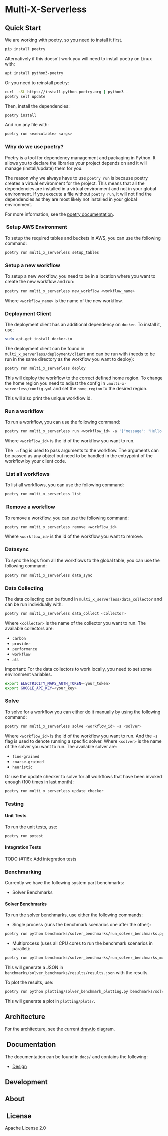 # Multi-X-Serverless

## Quick Start

We are working with poetry, so you need to install it first.

```bash
pip install poetry
```

Alternatively if this doesn't work you will need to install poetry on Linux with:

```bash
apt install python3-poetry
```

Or you need to reinstall poetry:

```bash
curl -sSL https://install.python-poetry.org | python3 -
poetry self update
```

Then, install the dependencies:

```bash
poetry install
```

And run any file with:

```bash
poetry run <executable> <args>
```

### Why do we use poetry?

Poetry is a tool for dependency management and packaging in Python.
It allows you to declare the libraries your project depends on and it will manage (install/update) them for you.

The reason why we always have to use `poetry run` is because poetry creates a virtual environment for the project.
This means that all the dependencies are installed in a virtual environment and not in your global environment.
If you execute a file without `poetry run`, it will not find the dependencies as they are most likely not installed in your global environment.

For more information, see the [poetry documentation](https://python-poetry.org/docs/).

###  Setup AWS Environment

To setup the required tables and buckets in AWS, you can use the following command:

```bash
poetry run multi_x_serverless setup_tables
```

### Setup a new workflow

To setup a new workflow, you need to be in a location where you want to create the new workflow and run:

```bash
poetry run multi_x_serverless new_workflow <workflow_name>
```

Where `<workflow_name>` is the name of the new workflow.

### Deployment Client

The deployment client has an additional dependency on `docker`. To install it, use:

```bash
sudo apt-get install docker.io
```

The deployment client can be found in `multi_x_serverless/deployment/client` and can be run with (needs to be run in the same directory as the workflow you want to deploy):

```bash
poetry run multi_x_serverless deploy
```

This will deploy the workflow to the correct defined home region. To change the home region you need to adjust the config in `.multi-x-serverless/config.yml` and set the `home_region` to the desired region.

This will also print the unique workflow id.

### Run a workflow

To run a workflow, you can use the following command:

```bash
poetry run multi_x_serverless run <workflow_id> -a '{"message": "Hello World!"}'
```

Where `<workflow_id>` is the id of the workflow you want to run.

The `-a` flag is used to pass arguments to the workflow. The arguments can be passed as any object but need to be handled in the entrypoint of the workflow by your client code.

###  List all workflows

To list all workflows, you can use the following command:

```bash
poetry run multi_x_serverless list
```

###  Remove a workflow

To remove a workflow, you can use the following command:

```bash
poetry run multi_x_serverless remove <workflow_id>
```

Where `<workflow_id>` is the id of the workflow you want to remove.

### Datasync

To sync the logs from all the workflows to the global table, you can use the following command:

```bash
poetry run multi_x_serverless data_sync
```

### Data Collecting

The data collecting can be found in `multi_x_serverless/data_collector` and can be run individually with:

```bash
poetry run multi_x_serverless data_collect <collector>
```

Where `<collector>` is the name of the collector you want to run. The available collectors are:

- `carbon`
- `provider`
- `performance`
- `workflow`
- `all`

Important: For the data collectors to work locally, you need to set some environment variables.

```bash
export ELECTRICITY_MAPS_AUTH_TOKEN=<your_token>
export GOOGLE_API_KEY=<your_key>
```

### Solve

To solve for a workflow you can either do it manually by using the following command:

```bash
poetry run multi_x_serverless solve <workflow_id> -s <solver>
```

Where `<workflow_id>` is the id of the workflow you want to run. And the `-s` flag is used to denote running a specific solver. 
Where `<solver>` is the name of the solver you want to run. 
The available solver are:

- `fine-grained`
- `coarse-grained`
- `heuristic`

Or use the update checker to solve for all workflows that have been invoked enough (100 times in last month):

```bash
poetry run multi_x_serverless update_checker
```

### Testing

#### Unit Tests

To run the unit tests, use:

```bash
poetry run pytest
```

#### Integration Tests

TODO (#116): Add integration tests

### Benchmarking

Currently we have the following system part benchmarks:

- Solver Benchmarks

#### Solver Benchmarks

To run the solver benchmarks, use either the following commands:

- Single process (runs the benchmark scenarios one after the other):

```bash
poetry run python benchmarks/solver_benchmarks/run_solver_benchmarks.py
```

- Multiprocess (uses all CPU cores to run the benchmark scenarios in parallel):

```bash
poetry run python benchmarks/solver_benchmarks/run_solver_benchmarks_multiprocess.py
```

This will generate a JSON in `benchmarks/solver_benchmarks/results/results.json` with the results.

To plot the results, use:

```bash
poetry run python plotting/solver_benchmark_plotting.py benchmarks/solver_benchmarks/results/results.json
```

This will generate a plot in `plotting/plots/`.

## Architecture

For the architecture, see the current [draw.io](https://app.diagrams.net/#G1rql5LiXzNiWIzN1-zJmqYMQYyUwjmrOq) diagram.

##  Documentation

The documentation can be found in `docs/` and contains the following:

- [Design](docs/design.md)

## Development

## About

##  License

Apache License 2.0
